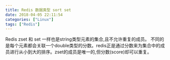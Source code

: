 ```yaml
---
title: Redis 数据类型 sort set
date: 2018-04-05 22:11:54
categories: ["Linux"]
tags: ["Redis"]
---
```


Redis zset 和 set 一样也是string类型元素的集合,且不允许重复的成员。
不同的是每个元素都会关联一个double类型的分数。redis正是通过分数来为集合中的成员进行从小到大的排序。zset的成员是唯一的,但分数(score)却可以重复。

<!-- more -->
